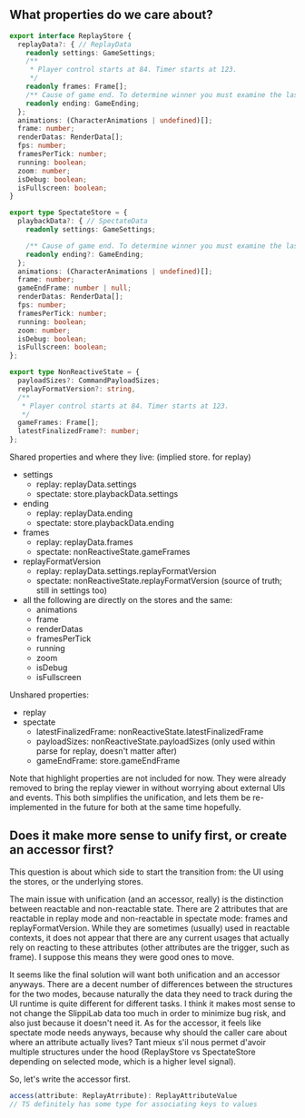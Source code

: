 ## What properties do we care about?

```ts
export interface ReplayStore {
  replayData?: { // ReplayData
    readonly settings: GameSettings;
    /**
     * Player control starts at 84. Timer starts at 123.
     */
    readonly frames: Frame[];
    /** Cause of game end. To determine winner you must examine the last frame. */
    readonly ending: GameEnding;
  };
  animations: (CharacterAnimations | undefined)[];
  frame: number;
  renderDatas: RenderData[];
  fps: number;
  framesPerTick: number;
  running: boolean;
  zoom: number;
  isDebug: boolean;
  isFullscreen: boolean;
}

export type SpectateStore = {
  playbackData?: { // SpectateData
    readonly settings: GameSettings;

    /** Cause of game end. To determine winner you must examine the last frame. */
    readonly ending?: GameEnding;
  };
  animations: (CharacterAnimations | undefined)[];
  frame: number;
  gameEndFrame: number | null;
  renderDatas: RenderData[];
  fps: number;
  framesPerTick: number;
  running: boolean;
  zoom: number;
  isDebug: boolean;
  isFullscreen: boolean;
};

export type NonReactiveState = {
  payloadSizes?: CommandPayloadSizes;
  replayFormatVersion?: string,
  /**
   * Player control starts at 84. Timer starts at 123.
   */
  gameFrames: Frame[];
  latestFinalizedFrame?: number;
};
```

Shared properties and where they live: (implied store. for replay)
- settings
  * replay: replayData.settings
  * spectate: store.playbackData.settings
- ending
  * replay: replayData.ending
  * spectate: store.playbackData.ending
- frames
  * replay: replayData.frames
  * spectate: nonReactiveState.gameFrames
- replayFormatVersion
  * replay: replayData.settings.replayFormatVersion
  * spectate: nonReactiveState.replayFormatVersion (source of truth; still in settings too)
- all the following are directly on the stores and the same:
  * animations
  * frame
  * renderDatas
  * framesPerTick
  * running
  * zoom
  * isDebug
  * isFullscreen

Unshared properties:
- replay
- spectate
  * latestFinalizedFrame: nonReactiveState.latestFinalizedFrame
  * payloadSizes: nonReactiveState.payloadSizes (only used within parse for replay, doesn't matter after)
  * gameEndFrame: store.gameEndFrame

Note that highlight properties are not included for now. They were already removed to bring the replay viewer in without worrying about external UIs and events. This both simplifies the unification, and lets them be re-implemented in the future for both at the same time hopefully.

## Does it make more sense to unify first, or create an accessor first?

This question is about which side to start the transition from: the UI using the stores, or the underlying stores.

The main issue with unification (and an accessor, really) is the distinction between reactable and non-reactable state. There are 2 attributes that are reactable in replay mode and non-reactable in spectate mode: frames and replayFormatVersion. While they are sometimes (usually) used in reactable contexts, it does not appear that there are any current usages that actually rely on reacting to these attributes (other attributes are the trigger, such as frame). I suppose this means they were good ones to move.

It seems like the final solution will want both unification and an accessor anyways. There are a decent number of differences between the structures for the two modes, because naturally the data they need to track during the UI runtime is quite different for different tasks. I think it makes most sense to not change the SlippiLab data too much in order to minimize bug risk, and also just because it doesn't need it. As for the accessor, it feels like spectate mode needs anyways, because why should the caller care about where an attribute actually lives? Tant mieux s'il nous permet d'avoir multiple structures under the hood (ReplayStore vs SpectateStore depending on selected mode, which is a higher level signal).

So, let's write the accessor first.

```ts
access(attribute: ReplayAtrribute): ReplayAttributeValue
// TS definitely has some type for associating keys to values
```
